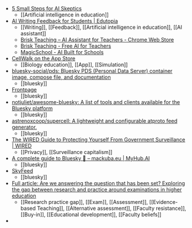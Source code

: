 - [5 Small Steps for AI Skeptics](https://www.chronicle.com/article/5-small-steps-for-ai-skeptics)
	- [[Artificial intelligence in education]]
- [AI Writing Feedback for Students | Edutopia](https://www.edutopia.org/article/ai-writing-feedback-students)
	- [[Writing]], [[Feedback]], [[Artificial intelligence in education]], [[AI assistant]]
	- [Brisk Teaching – AI Assistant for Teachers - Chrome Web Store](https://chromewebstore.google.com/detail/brisk-teaching-%E2%80%93-ai-assis/pcblbflgdkdfdjpjifeppkljdnaekohj?pli=1)
	- [Brisk Teaching - Free AI for Teachers](https://www.briskteaching.com/)
	- [MagicSchool - AI Built for Schools](https://www.magicschool.ai/)
- [CellWalk on the App Store](https://apps.apple.com/us/app/cellwalk/id1627776848?uo=2)
	- [[Biology education]], [[App]], [[Simulation]]
- [bluesky-social/pds: Bluesky PDS (Personal Data Server) container image, compose file, and documentation](https://github.com/bluesky-social/pds)
	- [[bluesky]]
- [Frontpage](https://frontpage.fyi/)
	- [[bluesky]]
- [notjuliet/awesome-bluesky: A list of tools and clients available for the Bluesky platform](https://github.com/notjuliet/awesome-bluesky)
	- [[bluesky]]
- [astrenoxcoop/supercell: A lightweight and configurable atproto feed generator.](https://github.com/astrenoxcoop/supercell)
	- [[bluesky]]
- [The WIRED Guide to Protecting Yourself From Government Surveillance | WIRED](https://www.wired.com/story/the-wired-guide-to-protecting-yourself-from-government-surveillance/)
	- [[Privacy]], [[Surveillance capitalism]]
- [A complete guide to Bluesky 🦋 – mackuba.eu | MyHub.AI](https://myhub.ai/items/a-complete-guide-to-bluesky-mackubaeu)
	- [[bluesky]]
- [SkyFeed](https://skyfeed.app/)
	- [[bluesky]]
- [Full article: Are we answering the question that has been set? Exploring the gap between research and practice around examinations in higher education](https://www.tandfonline.com/doi/full/10.1080/03075079.2023.2283784)
	- [[Research practice gap]], [[Exam]], [[Assessment]], [[Evidence-based Teaching]], [[Alternative assessment]], [[Faculty resistance]], [[Buy-in]], [[Educational development]], [[Faculty beliefs]]
-